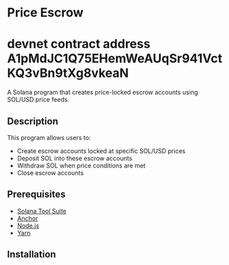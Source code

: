 # Price Escrow

# devnet contract address A1pMdJC1Q75EHemWeAUqSr941VctKQ3vBn9tXg8vkeaN

A Solana program that creates price-locked escrow accounts using SOL/USD price feeds.

## Description

This program allows users to:
- Create escrow accounts locked at specific SOL/USD prices
- Deposit SOL into these escrow accounts
- Withdraw SOL when price conditions are met
- Close escrow accounts

## Prerequisites

- [Solana Tool Suite](https://docs.solana.com/cli/install-solana-cli-tools)
- [Anchor](https://www.anchor-lang.com/docs/installation)
- [Node.js](https://nodejs.org/)
- [Yarn](https://yarnpkg.com/)

## Installation 